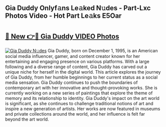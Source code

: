 ## Gia Duddy Onlyf𝚊ns Le𝚊ked N𝚞des - Part-Lxc Photos Video - Hot Part Le𝚊ks E5Oar

# <h2><a href="http://ab14020.deff.icu/?id=Gia+Duddy">🔗 New 👉🔴 Gia Duddy VIDEO Photos</a></h2>

[![Gia Duddy N𝚞des](https://i.imgur.com/rIISA9y.gif)](http://ab14020.deff.icu/?id=Gia+Duddy)
Gia Duddy, born on December 1, 1995, is an American social media influencer, gamer, and content creator known for her entertaining and engaging presence on various platforms. With a large following and a diverse range of content, Gia Duddy has carved out a unique niche for herself in the digital world. This article explores the journey of Gia Duddy, from her humble beginnings to her current status as a social media sensation. Gia Duddy continues to push the boundaries of contemporary art with her innovative and thought-provoking works. She is currently working on a new series of paintings that explore the theme of memory and its relationship to identity. Gia Duddy's impact on the art world is significant, as she continues to challenge traditional notions of art and inspire a new generation of artists. Her works are now featured in museums and private collections around the world, and her influence is felt far beyond the art world.
